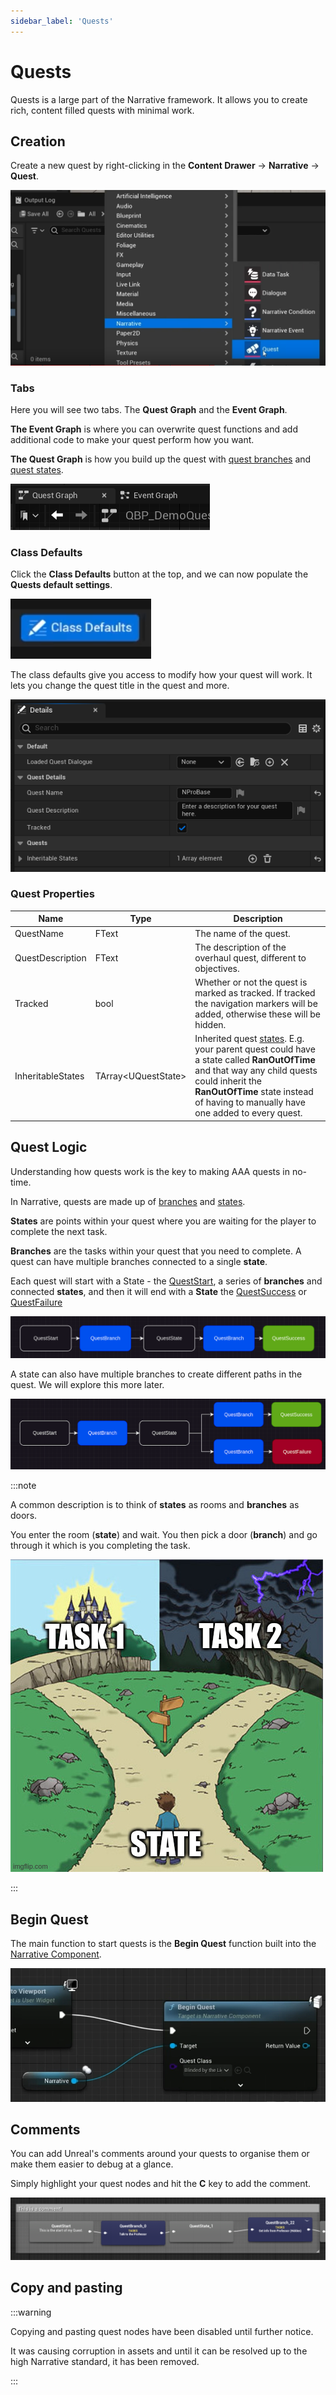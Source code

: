 ```yaml
---
sidebar_label: 'Quests'
---
```


# Quests

Quests is a large part of the Narrative framework. It allows you to create rich, content filled quests with minimal work.

## Creation

Create a new quest by right-clicking in the **Content Drawer** -> **Narrative** -> **Quest**.

![quest-creation.png](/img/quests/quest-creation.png)

### Tabs

Here you will see two tabs. The **Quest Graph** and the **Event Graph**.

**The Event Graph** is where you can overwrite quest functions and add additional code to make your quest perform how you want.

**The Quest Graph** is how you build up the quest with [quest branches](./branches.md) and [quest states](./states).

![quest-tabs.png](/img/quests/quest-tabs.png)

### Class Defaults

Click the **Class Defaults** button at the top, and we can now populate the **Quests default settings**.

![creation-default-settings-class.png](/img/dialogue/creation-default-settings-class.png)

The class defaults give you access to modify how your quest will work. It lets you change the quest title in the quest and more.

![quest-defaults.png](/img/quests/quest-defaults.png)

### Quest Properties

| Name              | Type                  | Description                                                                                                                                                                                                                                  |
|-------------------|-----------------------|----------------------------------------------------------------------------------------------------------------------------------------------------------------------------------------------------------------------------------------------|
| QuestName         | FText                 | The name of the quest.                                                                                                                                                                                                                       |
| QuestDescription  | FText                 | The description of the overhaul quest, different to objectives.                                                                                                                                                                              |
| Tracked           | bool                  | Whether or not the quest is marked as tracked. If tracked the navigation markers will be added, otherwise these will be hidden.                                                                                                              |
| InheritableStates | TArray\<UQuestState\> | Inherited quest [states](./states.md). E.g. your parent quest could have a state called **RanOutOfTime** and that way any child quests could inherit the **RanOutOfTime** state instead of having to manually have one added to every quest. |

## Quest Logic

Understanding how quests work is the key to making AAA quests in no-time.

In Narrative, quests are made up of [branches](./branches.md) and [states](./states.md).

**States** are points within your quest where you are waiting for the player to complete the next task.

**Branches** are the tasks within your quest that you need to complete. A quest can have multiple branches connected to a single **state**.

Each quest will start with a State - the [QuestStart](./states.md#quest-start), a series of **branches** and connected **states**, and then it will end with a **State** the [QuestSuccess](./states.md#quest-success) or [QuestFailure](./states.md#quest-failure)

![quest-logic-1.png](/img/quests/quest-logic-1.png)

A state can also have multiple branches to create different paths in the quest. We will explore this more later.

![quest-logic-2.png](/img/quests/quest-logic-2.png)

:::note

A common description is to think of **states** as rooms and **branches** as doors.

You enter the room (**state**) and wait. You then pick a door (**branch**) and go through it which is you completing the task.

![quest-logic-3.png](/img/quests/quest-logic-3.png)

:::
## Begin Quest

The main function to start quests is the **Begin Quest** function built into the [Narrative Component](../tales-component).

![quests-beginquest.png](/img/quests/quests-beginquest.png)

## Comments

You can add Unreal's comments around your quests to organise them or make them easier to debug at a glance.

Simply highlight your quest nodes and hit the **C** key to add the comment.

![quest-comments.png](/img/quests/quest-comments.png)

## Copy and pasting

:::warning

Copying and pasting quest nodes have been disabled until further notice.

It was causing corruption in assets and until it can be resolved up to the high Narrative standard, it has been removed.

:::